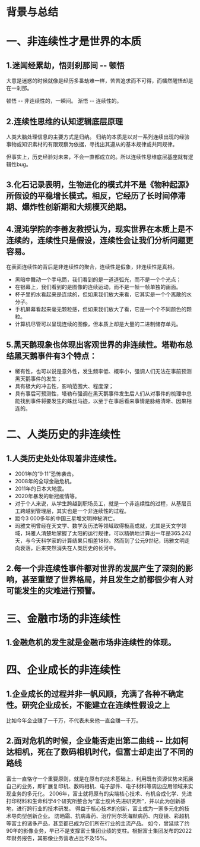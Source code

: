 # 背景与总结



# 一、非连续性才是世界的本质
## 1.迷闻经累劫，悟则刹那间 -- 顿悟
大意是迷惑的时候就像是经历多番劫难一样，苦苦追求而不可得，而幡然醒悟却是在一刹那。

顿悟 -- 非连续性的，一瞬间。
渐悟 -- 连续性的。

## 2.连续性思维的认知逻辑底层原理
人类大脑处理信息的主要方式是归纳。
归纳的本质是以对一系列连续出现的经验事物或知识素材的有限观察为依据，寻找出其遵从的基本规律或共同规律。

但事实上，历史经验对未来，不会一直都成立的。所以连续性思维底层基座就有逻辑性bug。

## 3.化石记录表明，生物进化的模式并不是《物种起源》所假设的平稳增长模式。相反，它经历了长时间停滞期、爆炸性创新期和大规模灭绝期。

## 4.混沌学院的李善友教授认为，现实世界在本质上是不连续的，连续性只是假设，连续性会让我们分析问题更容易。
在表面连续性的背后是非连续性的聚合，连续性是假象，非连续性是真相。

* 黑暗中舞动一个手电筒，我们看到的是一道道弧光，而不是一个个光点；
* 在银幕上，我们看到的是图像的连续运动，而不是一帧一帧单独的画面。
* 杯子里的水看起来是连续的，但如果我们放大来看，它其实是一个个离散的水分子。
* 手机屏幕看起来毫无颗粒感，但如果我们放大了看，它是一个个不同颜色的颗粒。
* 计算机尽管可以呈现连续的图像，但本质上却是大量的二进制储存单元。

## 5.黑天鹅现象也体现出客观世界的非连续性。塔勒布总结黑天鹅事件有3个特点：
* 稀有性，也可以说是意外性，发生频率低、概率小，强调人们无法在事前预测黑天鹅事件的发生；
* 具有极大的冲击性，影响范围大、程度深；
* 具有事后可预测性，塔勒布强调在黑天鹅事件发生后人们从对事件的梳理中总能找到事件将要发生的蛛丝马迹，以至于在事后看来事情是脉络清晰、因果相连的。

# 二、人类历史的非连续性
## 1.人类历史处处体现着非连续性。
* 2001年的“9·11”恐怖袭击。
* 2008年的全球金融危机。
* 2011年的日本大地震。
* 2020年暴发的新冠疫情等。
* 对于个人来说，从学生跨越到职场员工，就是一个非连续性的过程，从基层员工跨越到管理层，其实也是一个非连续性的过程。
* 距今3 000多年的中国三星堆文明神秘消亡。
* 玛雅文明曾经在天文学、数学及历法等领域取得极高成就，尤其是天文学领域，玛雅人清楚地掌握了太阳的运行规律，可以精确地计算出一年是365.242天，与今天科学家的计算结果只相差18秒。然而到了公元9世纪，玛雅文明走向衰落，后来突然消失在人类历史的长河中。

## 2.每一个非连续性事件都对世界的发展产生了深刻的影响，甚至重塑了世界格局，并且发生之前都很少有人对可能发生的灾难进行预警。


# 三、金融市场的非连续性
## 1.金融危机的发生就是金融市场非连续性的体现。

# 四、企业成长的非连续性
## 1.企业成长的过程并非一帆风顺，充满了各种不确定性。研究企业成长，不能建立在连续性假设之上
比如今年企业赚了一千万，不代表未来他一直会赚一千万。

## 2.面对危机的时候，企业能否走出第二曲线 -- 比如柯达相机，死在了数码相机时代，但富士却走出了不同的路线
富士一直恪守一个重要原则，就是在原有的技术基础上，利用既有资源优势来拓展自己的业务，即扩展复印机、数码相机、电子部件、电子材料等周边应用领域来实现业务的多元化。
2006年，富士就将原有的尖端核心技术、有机合成化学、先进打印材料和生命科学4个研究所整合为“富士胶片先进研究所”​，并以此为创新基地，进行跨行业的技术研发。
得益于核心技术的创新，富士成为一家多元化的技术导向型创新企业。
防晒霜、抗病毒药、治疗阿尔茨海默病药、内窥镜、彩超机等富士的诸多产品，甚至都已成为它们所在行业的主流产品。
如今，曾延续了约90年的影像业务，早已不是支撑富士集团业绩的支柱。根据富士集团发布的2022年财务报告，其影像业务营收占比不及15%。
